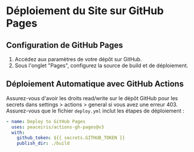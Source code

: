 # Déploiement du Site sur GitHub Pages

## Configuration de GitHub Pages

1. Accédez aux paramètres de votre dépôt sur GitHub.
2. Sous l'onglet "Pages", configurez la source de build et de déploiement.

## Déploiement Automatique avec GitHub Actions

Assurez-vous d'avoir les droits read/write sur le dépôt GitHub pour les secrets dans settings > actions > general si vous avez une erreur 403.
Assurez-vous que le fichier `deploy.yml` inclut les étapes de déploiement :

```yaml
- name: Deploy to GitHub Pages
  uses: peaceiris/actions-gh-pages@v3
  with:
    github_token: ${{ secrets.GITHUB_TOKEN }}
    publish_dir: ./build
```
